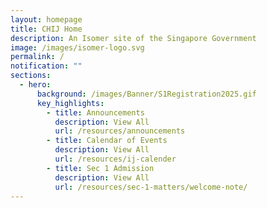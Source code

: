 ```yaml
---
layout: homepage
title: CHIJ Home
description: An Isomer site of the Singapore Government
image: /images/isomer-logo.svg
permalink: /
notification: ""
sections:
  - hero:
      background: /images/Banner/S1Registration2025.gif
      key_highlights:
        - title: Announcements
          description: View All
          url: /resources/announcements
        - title: Calendar of Events
          description: View All
          url: /resources/ij-calender
        - title: Sec 1 Admission
          description: View All
          url: /resources/sec-1-matters/welcome-note/
---
```

